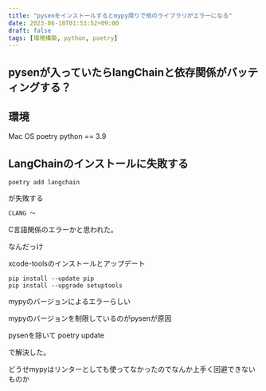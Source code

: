 ```yaml
---
title: "pysenをインストールするとmypy周りで他のライブラリがエラーになる"
date: 2023-06-18T01:53:52+09:00
draft: false
tags: [環境構築, python, poetry]
---
```

## pysenが入っていたらlangChainと依存関係がバッティングする？

## 環境
Mac OS
poetry
python == 3.9


## LangChainのインストールに失敗する

    poetry add langchain
が失敗する
```py
CLANG 〜
```
C言語関係のエラーかと思われた。

なんだっけ

xcode-toolsのインストールとアップデート


    pip install --update pip
    pip install --upgrade setuptools

mypyのバージョンによるエラーらしい

mypyのバージョンを制限しているのがpysenが原因

pysenを除いて
    poetry update

で解決した。

どうせmypyはリンターとしても使ってなかったのでなんか上手く回避できないものか